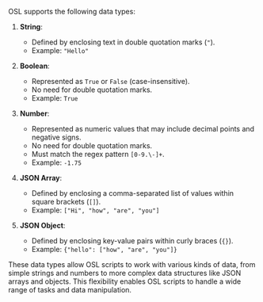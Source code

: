 OSL supports the following data types:

1. **String**:
   - Defined by enclosing text in double quotation marks (`"`).
   - Example: `"Hello"`

2. **Boolean**:
   - Represented as `True` or `False` (case-insensitive).
   - No need for double quotation marks.
   - Example: `True`

3. **Number**:
   - Represented as numeric values that may include decimal points and negative signs.
   - No need for double quotation marks.
   - Must match the regex pattern `[0-9.\-]+`.
   - Example: `-1.75`

4. **JSON Array**:
   - Defined by enclosing a comma-separated list of values within square brackets (`[]`).
   - Example: `["Hi", "how", "are", "you"]`

5. **JSON Object**:
   - Defined by enclosing key-value pairs within curly braces (`{}`).
   - Example: `{"hello": ["how", "are", "you"]}`

These data types allow OSL scripts to work with various kinds of data, from simple strings and numbers to more complex data structures like JSON arrays and objects. This flexibility enables OSL scripts to handle a wide range of tasks and data manipulation.
